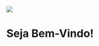 <!DOCTYPE html>
<html>
<head>  </head>

<body>

<img src="https://i.imgur.com/gGIcPAc.png">

<div id="banner" class="cycle-slideshow" data-cycle-slides="> div">
	<div id="b1">
		<span>
			<h1>Seja Bem-Vindo!</h1>
			<p></p>
		</span>
	</div>
	
</div>
</body>
</html>

